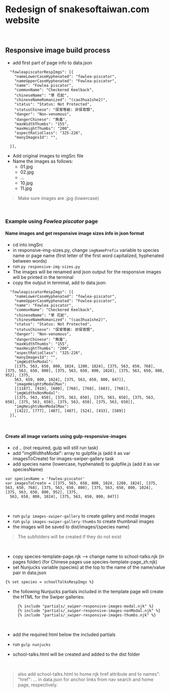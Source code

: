 # Redesign of snakesoftaiwan.com website
<br>

## Responsive image build process

- add first part of page info to data.json

```
  "fowleapiscatorRespImgs": [{
    "nameLowerCaseHyphenated": "fowlea-piscator",
    "nameUpperCaseHyphenated": "Fowlea-piscator",
    "name": "Fowlea piscator",
    "commonName": "Checkered Keelback",
    "chineseName": "草 花蛇",
    "chineseNameRomanized": "(cao3hua1she2)",
    "status": "Status: Not Protected",
    "statusChinese": "保育等級: 非保育類",
    "danger": "Non-venomous",
    "dangerChinese": "無毒",
    "maxWidthThumbs": "155",
    "maxHeightThumbs": "200",
    "aspectRatioClass": "325-226",
    "manyImagesId": "",

  }],

```

- Add original images to imgSrc file
- Name the images as follows:
  - 01.jpg
  - 02.jpg
  - ...
  - 10.jpg
  - 11.jpg

> Make sure images are .jpg  (lowercase)

<br>

### Example using *Fowlea piscator* page

#### Name images and get responsive image sizes info in json format   

- cd into imgSrc
- in responsive-img-sizes.py, change ```imgNamePrefix``` variable to species name or page name (first letter of the first word capitalized, hyphenated between words) 
- run ```py responsive-img-sizes.py```
- The images will be renamed and json output for the responsive images will be printed in the terminal
- copy the output in terminal, add to data.json:

```
  "fowleapiscatorRespImgs": [{
    "nameLowerCaseHyphenated": "fowlea-piscator",
    "nameUpperCaseHyphenated": "Fowlea-piscator",
    "name": "Fowlea piscator",
    "commonName": "Checkered Keelback",
    "chineseName": "草 花蛇",
    "chineseNameRomanized": "(cao3hua1she2)",
    "status": "Status: Not Protected",
    "statusChinese": "保育等級: 非保育類",
    "danger": "Non-venomous",
    "dangerChinese": "無毒",
    "maxWidthThumbs": "155",
    "maxHeightThumbs": "200",
    "aspectRatioClass": "325-226",
    "manyImagesId": "",
    "imgWidthsModal": 
    [[375, 563, 650, 800, 1024, 1280, 1824], [375, 563, 650, 768], [375, 563, 650, 800], [375, 563, 650, 800, 1024], [375, 563, 650, 800, 952], [375, 
    563, 650, 800, 1024], [375, 563, 650, 800, 847]],
    "imageHeightsModalMax":
    [[1187], [919], [600], [768], [768], [683], [768]],
    "imgWidthsNonModal":
    [[375, 563, 650], [375, 563, 650], [375, 563, 650], [375, 563, 650], [375, 563, 650], [375, 563, 650], [375, 563, 650]],
    "imgHeightsNonModalMax":
    [[422], [777], [487], [487], [524], [433], [589]]
  }],
```

<br>

#### Create all image variants using gulp-responsive-images

- cd .. (not required, gulp will still run task)
- add "imgWidthsModal": array to gulpfile.js (add it as var imagesToCreate) for images-swiper-gallery task
- add species name (lowercase, hyphenated) to gulpfile.js (add it as var speciesName)

```
var speciesName = 'fowlea-piscator'
var imagesToCreate = [[375, 563, 650, 800, 1024, 1280, 1824], [375, 563, 650, 768], [375, 563, 650, 800], [375, 563, 650, 800, 1024], [375, 563, 650, 800, 952], [375, 
  563, 650, 800, 1024], [375, 563, 650, 800, 847]]
```

<br>

- run ```gulp images-swiper-gallery``` to create gallery and modal images
- run ```gulp images-swiper-gallery-thumbs``` to create thumbnail images
- the images will be saved to dist/images/{species name}

> The subfolders will be created if they do not exist 

<br>

- copy species-template-page.njk --> change name to school-talks.njk (in pages folder)
  (for Chinese pages use species-template-page_zh.njk)
- set Nunjucks variable (species) at the top to the name of the name/value pair in data.json

```{% set species = schoolTalksRespImgs %}```

- the following Nunjucks partials included in the template page will create the HTML for the Swiper galleries:

  ```
    {% include "partials/_swiper-responsive-images-modal.njk" %}
    {% include "partials/_swiper-responsive-images-nonModal.njk" %}
    {% include "partials/_swiper-responsive-images-thumbs.njk" %}
  ```

  <br>

- add the required html below the included partials

- run ```gulp nunjucks```

- school-talks.html will be created and added to the dist folder

<br>

> also add school-talks.html to home.njk href attribute and to names": "href": ... in data.json for anchor links from nav search and home page, respectively.

